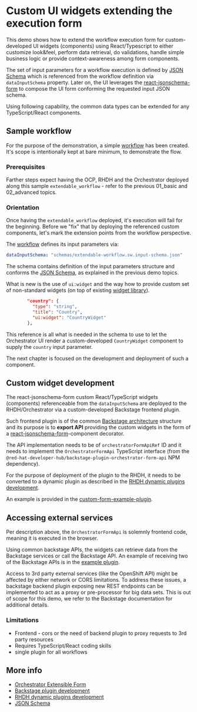 # Custom UI widgets extending the execution form 
This demo shows how to extend the workflow execution form for custom-developed UI widgets (components) using React/Typescript to either customize look&feel, perform data retrieval, do validations, handle simple business logic or provide context-awareness among form components.

The set of input parameters for a workflow execution is defined by [JSON Schema](https://json-schema.org/understanding-json-schema/reference) which is referenced from the workflow definition via `dataInputSchema` property.
Later on, the UI leverages the [react-jsonschema-form](https://github.com/rjsf-team/react-jsonschema-form) to compose the UI form conforming the requested input JSON schema.

Using following capability, the common data types can be extended for any TypeScript/React components.

## Sample workflow
For the purpose of the demonstration, a simple [workflow](./src/main/resources/extendable-workflow.sw.yaml) has been created.
It's scope is intentionally kept at bare minimum, to demonstrate the flow.

### Prerequisites
Farther steps expect having the OCP, RHDH and the Orchestrator deployed along this sample `extendable_workflow` - refer to the previous 01_basic and 02_advanced topics.

### Orientation
Once having the `extendable_workflow` deployed, it's execution will fail for the beginning.
Before we "fix" that by deploying the referenced custom components, let's mark the extension points from the workflow perspective.

The [workflow](./src/main/resources/extendable-workflow.sw.yaml) defines its input parameters via:
```yaml
dataInputSchema: "schemas/extendable-workflow.sw.input-schema.json"
```

The schema contains definition of the input parameters structure and conforms the [JSON Schema](https://json-schema.org/understanding-json-schema/reference), as explained in the previous demo topics.

What is new is the use of `ui:widget` and the way how to provide custom set of non-standard widgets (on top of existing [widget library](https://rjsf-team.github.io/react-jsonschema-form/docs/usage/widgets/)).

```json
        "country": {
          "type": "string",
          "title": "Country",
          "ui:widget": "CountryWidget"
        },
```

This reference is all what is needed in the schema to use to let the Orchestrator UI render a custom-developed `CountryWidget` component to supply the `country` input parameter.

The next chapter is focused on the development and deployment of such a component.

## Custom widget development
The react-jsonschema-form custom React/TypeScript widgets (components) referenceable from the `dataInputSchema` are deployed to the RHDH/Orchestrator via a custom-developed Backstage frontend plugin. 

Such frontend plugin is of the common [Backstage architecture](https://backstage.io/docs/plugins/structure-of-a-plugin) structure and its purpose is to **export API** providing the custom widgets in the form of a [react-jsonschema-form](https://github.com/rjsf-team/react-jsonschema-form)-component decorator.

The API implementation needs to be of `orchestratorFormApiRef` ID and it needs to implement the `OrchestratorFormApi` TypeScript interface (from the `@red-hat-developer-hub/backstage-plugin-orchestrator-form-api` NPM dependency).

For the purpose of deployment of the plugin to the RHDH, it needs to be converted to a dynamic plugin as described in the [RHDH dynamic plugins development](https://docs.redhat.com/en/documentation/red_hat_developer_hub/1.4/#Extend).

An example is provided in the [custom-form-example-plugin](./custom-form-example-plugin/plugins/custom-form-example-plugin).

## Accessing external services
Per description above, the `OrchestratorFormApi` is solemnly frontend code, meaning it is executed in the browser.

Using common backstage APIs, the widgets can retrieve data from the Backstage services or call the Backstage API.
An example of receiving two of the Backstage APIs is in the [example plugin](./custom-form-example-plugin/plugins/custom-form-example-plugin/src/plugin.ts).

Access to 3rd party external services (like the OpenShift API) might be affected by either network or CORS limitations.
To address these issues, a backstage backend plugin exposing new REST endpoints can be implemented to act as a proxy or pre-processor for big data sets.
This is out of scope for this demo, we refer to the Backstage documentation for additional details.

### Limitations
- Frontend - cors or the need of backend plugin to proxy requests to 3rd party resources
- Requires TypeScript/React coding skills
- single plugin for all workflows

## More info
- [Orchestrator Extensible Form](https://github.com/redhat-developer/rhdh-plugins/blob/main/workspaces/orchestrator/docs/extensibleForm.md)
- [Backstage plugin development](https://backstage.io/docs/plugins/structure-of-a-plugin)
- [RHDH dynamic plugins development](https://docs.redhat.com/en/documentation/red_hat_developer_hub/1.4/#Extend)
- [JSON Schema](https://json-schema.org/understanding-json-schema/reference)